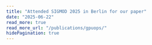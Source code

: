 ```yaml
---
title: "Attended SIGMOD 2025 in Berlin for our paper"
date: "2025-06-22"
read_more: true
read_more_url: "/publications/gpuops/"
hidePagination: true
---
```


